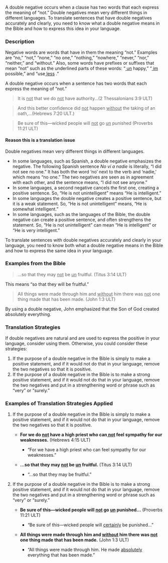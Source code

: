 
A double negative occurs when a clause has two words that each express the meaning of “not.”  Double negatives mean very different things in different languages. To translate sentences that have double negatives accurately and clearly, you need to know what a double negative means in the Bible and how to express this idea in your language.

### Description

Negative words are words that have in them the meaning “not.” Examples are “no,” “not,” “none,” “no one,” “nothing,” “nowhere,” “never,” “nor,” “neither,” and “without.” Also, some words have prefixes or suffixes that mean “not” such as the underlined parts of these words: “<u> un</u> happy,” “<u> im</u> possible,” and “use<u> less</u> .”

A double negative occurs when a sentence has two words that each express the meaning of “not.”
> It is <u> not</u> that we do <u> not</u> have authority…(2 Thessalonians 3:9 ULT)

<blockquote> And this better confidence did <u> not</u> happen <u> without</u> the taking of an oath,…(Hebrews 7:20 ULT.) </blockquote> 

> Be sure of this—wicked people will <u> not</u> go <u> un</u> punished (Proverbs 11:21 ULT)

#### Reason this is a translation issue

Double negatives mean very different things in different languages.

* In some languages, such as Spanish, a double negative emphasizes the negative. The following Spanish sentence *No ví a nadie* is literally, “I did not see no one.” It has both the word ‘no’ next to the verb and ‘nadie,’ which means “no one.” The two negatives are seen as in agreement with each other, and the sentence means, “I did not see anyone.”
* In some languages, a second negative cancels the first one, creating a positive sentence. So, “He is not unintelligent” means “He is intelligent.”
* In some languages the double negative creates a positive sentence, but it is a weak statement. So, “He is not unintelligent” means, “He is somewhat intelligent.”
* In some languages, such as the languages of the Bible, the double negative can create a positive sentence, and often strengthens the statement. So, “He is not unintelligent” can mean “He is intelligent” or “He is very intelligent.”

To translate sentences with double negatives accurately and clearly in your language, you need to know both what a double negative means in the Bible and how to express the same idea in your language.

### Examples from the Bible

> …so that they may <u> not</u> be <u> un</u> fruitful. (Titus 3:14 ULT)

This means “so that they will be fruitful.”
> All things were made through him and <u> without</u> him there was <u> not</u> one thing made that has been made. (John 1:3 ULT)

By using a double negative, John emphasized that the Son of God created absolutely everything.

### Translation Strategies

If double negatives are natural and are used to express the positive in your language, consider using them.  Otherwise, you could consider these strategies:

1. If the purpose of a double negative in the Bible is simply to make a positive statement, and if it would not do that in your language, remove the two negatives so that it is positive.
1. If the purpose of a double negative in the Bible is to make a strong positive statement, and if it would not do that in your language, remove the two negatives and put in a strengthening word or phrase such as “very” or “surely.”

### Examples of Translation Strategies Applied

1. If the purpose of a double negative in the Bible is simply to make a positive statement, and if it would not do that in your language, remove the two negatives so that it is positive.

    * **For we do <u> not</u> have a high priest who can<u> not</u> feel sympathy for our weaknesses.** (Hebrews 4:15  ULT)
        * “For we have a high priest who can feel sympathy for our weaknesses.”

    * **…so that they may <u> not</u> be <u> un</u> fruitful.** (Titus 3:14 ULT)
        * “…so that they may be fruitful.”

1. If the purpose of a double negative in the Bible is to make a strong positive statement, and if it would not do that in your language, remove the two negatives and put in a strengthening word or phrase such as “very” or “surely.”

    * **Be sure of this—wicked people will <u> not</u> go <u> un</u> punished…** (Proverbs 11:21 ULT)
        * “Be sure of this—wicked people will <u> certainly</u> be punished…”

    * **All things were made through him and <u> without</u> him there was <u> not</u> one thing made that has been made.** (John 1:3 ULT)
        * “All things were made through him. He made <u> absolutely</u> everything that has been made.”

